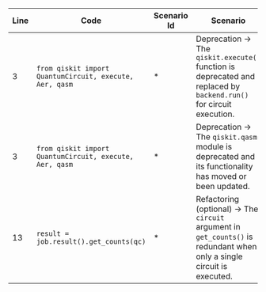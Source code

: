 | Line | Code | Scenario Id | Scenario | Artifact | Refactoring |
|---|---|---|---|---|---|
| 3 | `from qiskit import QuantumCircuit, execute, Aer, qasm` | * | Deprecation -> The `qiskit.execute()` function is deprecated and replaced by `backend.run()` for circuit execution. | `execute` | `from qiskit import QuantumCircuit, Aer` |
| 3 | `from qiskit import QuantumCircuit, execute, Aer, qasm` | * | Deprecation -> The `qiskit.qasm` module is deprecated and its functionality has moved or been updated. | `qasm` | `from qiskit import QuantumCircuit, Aer` |
| 13 | `result = job.result().get_counts(qc)` | * | Refactoring (optional) -> The `circuit` argument in `get_counts()` is redundant when only a single circuit is executed. | `get_counts(qc)` | `result = job.result().get_counts()` |